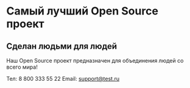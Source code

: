 # Самый лучший Open Source проект

## Сделан людьми для людей

 Наш Open Source проект предназначен для объединения людей со всего мира!

Тел: 8 800 333 55 22
Email: support@test.ru

